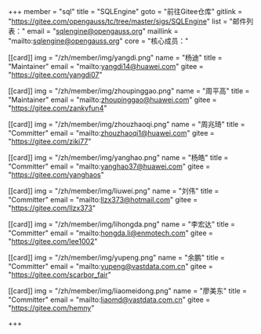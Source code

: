 +++
member = "sql"
title = "SQLEngine"
goto = "前往Gitee仓库"
gitlink = "https://gitee.com/opengauss/tc/tree/master/sigs/SQLEngine"
list = "邮件列表："
email = "sqlengine@opengauss.org"
maillink = "mailto:sqlengine@opengauss.org"
core = "核心成员："

[[card]]
    img = "/zh/member/img/yangdi.png"
    name = "杨迪"
    title = "Maintainer"
    email = "mailto:yangdi14@huawei.com"
    gitee = "https://gitee.com/yangdi07"


[[card]]
    img = "/zh/member/img/zhoupinggao.png"
    name = "周平高"
    title = "Maintainer"
    email = "mailto:zhoupinggao@huawei.com"
    gitee = "https://gitee.com/zankyfun4"

[[card]]
    img = "/zh/member/img/zhouzhaoqi.png"
    name = "周兆琦"
    title = "Committer"
    email = "mailto:zhouzhaoqi1@huawei.com"
    gitee = "https://gitee.com/ziki77"

[[card]]
    img = "/zh/member/img/yanghao.png"
    name = "杨皓"
    title = "Committer"
    email = "mailto:yanghao37@huawei.com"
    gitee = "https://gitee.com/yanghaos"

[[card]]
    img = "/zh/member/img/liuwei.png"
    name = "刘伟"
    title = "Committer"
    email = "mailto:llzx373@hotmail.com"
    gitee = "https://gitee.com/llzx373"

[[card]]
    img = "/zh/member/img/lihongda.png"
    name = "李宏达"
    title = "Committer"
    email = "mailto:hongda.li@enmotech.com"
    gitee = "https://gitee.com/lee1002"

[[card]]
    img = "/zh/member/img/yupeng.png"
    name = "余鹏"
    title = "Committer"
    email = "mailto:yupeng@vastdata.com.cn"
    gitee = "https://gitee.com/scarbor_fair"

[[card]]
    img = "/zh/member/img/liaomeidong.png"
    name = "廖美东"
    title = "Committer"
    email = "mailto:liaomd@vastdata.com.cn"
    gitee = "https://gitee.com/hemny"

+++